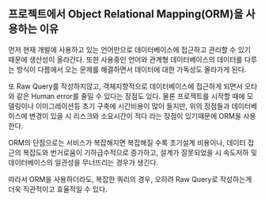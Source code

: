 ## 프로젝트에서 Object Relational Mapping(ORM)을 사용하는 이유

먼저 현재 개발에 사용하고 있는 언어만으로 데이터베이스에 접근하고 관리할 수 있기 때문에 생산성이 올라간다.
또한 사용중인 언어와 관계형 데이터베이스의 데이터를 다루는 방식이 다름에서 오는 문제를 해결하면서 데이터에 대한 가독성도 올라가게 된다.

또 Raw Query를 작성하지않고, 객체지향적으로 데이터베이스에 접근하게 되면서 오타와 같은 Human error를 줄일 수 있다는 장점도 있다.
물론 프로젝트를 시작할 때에 모델링이나 이미그레이션등 초기 구축에 시간비용이 많이 들지만, 위의 장점들과 데이터베이스에 변경이 있을 시 리스크와 소요시간이 적다 라는 장점이 있기때문에 ORM을 사용한다.

ORM의 단점으로는 서비스가 복잡해지면 복잡해질 수록 초기설계 비용이나, 데이터 접근의 복잡도와 번거로움이 기하급수적으로 증가하고,
설계가 잘못되었을 시 속도저하 및 데이터베이스의 일관성을 무너뜨리는 경우가 생긴다.

따라서 ORM을 사용하더라도, 복잡한 쿼리의 경우, 오히려 Raw Query로 작성하는게 더욱 직관적이고 효율적일 수 있다.
